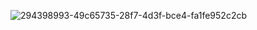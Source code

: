 ![294398993-49c65735-28f7-4d3f-bce4-fa1fe952c2cb](https://github.com/alexcheuk/merge-freeze-app/assets/1242663/33c59011-b2ed-45b9-b025-f244fe7035af)

